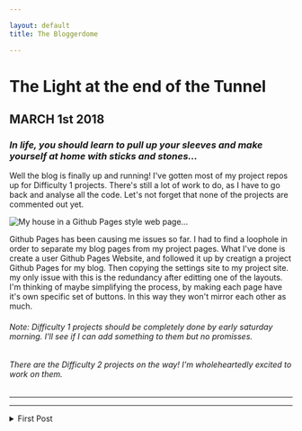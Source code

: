 ```yaml
---

layout: default
title: The Bloggerdome

---
```


# The Light at the end of the Tunnel

## MARCH 1st 2018

### *In life, you should learn to pull up your sleeves and make yourself at home with sticks and stones...*

Well the blog is finally up and running! I've gotten most of my project repos up for Difficulty 1 projects.
There's still a lot of work to do, as I have to go back and analyse all the code. Let's not forget that none of the projects are commented out yet.

![My house in a Github Pages style web page...](https://i.ytimg.com/vi/nCKkHqlx9dE/maxresdefault.jpg)

Github Pages has been causing me issues so far. I had to find a loophole in order to separate my blog pages from my project pages.
What I've done is create a user Github Pages Website, and followed it up by creatign a project Github Pages for my blog. Then copying the settings site to my project site.
my only issue with this is the redundancy after editting one of the layouts. I'm thinking of maybe simplifying the process, by making each page have it's own specific set of buttons. In this way they won't mirror each other as much.


###### Note: Difficulty 1 projects should be completely done by early saturday morning. I'll see if I can add something to them but no promisses.

###### There are the Difficulty 2 projects on the way! I'm wholeheartedly excited to work on them.



---  

---
<details>
<summary> First Post </summary>
<br>

# Getting Started on Github Pages

### The long road ahead...


Well it all begins here on the journey to complete 100 programs before the end of June.
Yes that is right, this is what it's all about! I'm challenging myself to complete this very book!

![alt text](http://www.coderslexicon.com/wp-content/uploads/2013/02/ebook-cover.png "Noice")

Well to keep things short and simple for the first blog I guess I should mention my inspiration for it and share a bit of who I am.
I am a Blue Ant and I like to build things. That's basically it...

Nah just kidding I'm just an aspiring programmer looking to get into a programming habit. My main issue after a lot of self evaluation is that I cannot remain consistent if I'm not working on a project with a reasonable goal in sight. After a lot of research on myself and methods I've concluded that starting small and ending big would be the best way.
Fortunately The Programmer Idea Book has a workout plan all laid out for me. On  top of it my creative juices start flowing and I'm motivated to start projects on my own. 
Although my real goals in life will require that I do not forget 

Things I tell myself I need to learn but forget. 
- Markdown
- SQL
- Javascript
- Korean *(Yeah I know...)*

</details>